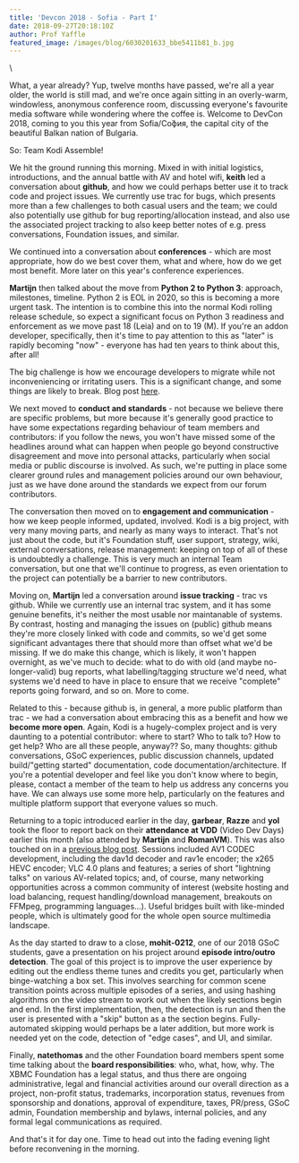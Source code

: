 ```yaml
---
title: 'Devcon 2018 - Sofia - Part I'
date: 2018-09-27T20:18:10Z
author: Prof Yaffle
featured_image: /images/blog/6030201633_bbe5411b81_b.jpg
---
```

\

 What, a year already? Yup, twelve months have passed, we're all a year older, the world is still mad, and we're once again sitting in an overly-warm, windowless, anonymous conference room, discussing everyone's favourite media software while wondering where the coffee is. Welcome to DevCon 2018, coming to you this year from Sofia/Со́фия, the capital city of the beautiful Balkan nation of Bulgaria.

 So: Team Kodi Assemble!

 We hit the ground running this morning. Mixed in with initial logistics, introductions, and the annual battle with AV and hotel wifi, **keith** led a conversation about **github**, and how we could perhaps better use it to track code and project issues. We currently use trac for bugs, which presents more than a few challenges to both casual users and the team; we could also potentially use github for bug reporting/allocation instead, and also use the associated project tracking to also keep better notes of e.g. press conversations, Foundation issues, and similar.

 We continued into a conversation about **conferences** - which are most appropriate, how do we best cover them, what and where, how do we get most benefit. More later on this year's conference experiences.

 **Martijn** then talked about the move from **Python 2 to Python 3**: approach, milestones, timeline. Python 2 is EOL in 2020, so this is becoming a more urgent task. The intention is to combine this into the normal Kodi rolling release schedule, so expect a significant focus on Python 3 readiness and enforcement as we move past 18 (Leia) and on to 19 (M). If you're an addon developer, specifically, then it's time to pay attention to this as "later" is rapidly becoming "now" - everyone has had ten years to think about this, after all!

 The big challenge is how we encourage developers to migrate while not inconveniencing or irritating users. This is a significant change, and some things are likely to break. Blog post [here](https://kodi.tv/article/attention-addon-developers-migration-python-3).

 We next moved to **conduct and standards** - not because we believe there are specific problems, but more because it's generally good practice to have some expectations regarding behaviour of team members and contributors: if you follow the news, you won't have missed some of the headlines around what can happen when people go beyond constructive disagreement and move into personal attacks, particularly when social media or public discourse is involved. As such, we're putting in place some clearer ground rules and management policies around our own behaviour, just as we have done around the standards we expect from our forum contributors.

 The conversation then moved on to **engagement and communication** - how we keep people informed, updated, involved. Kodi is a big project, with very many moving parts, and nearly as many ways to interact. That's not just about the code, but it's Foundation stuff, user support, strategy, wiki, external conversations, release management: keeping on top of all of these is undoubtedly a challenge. This is very much an internal Team conversation, but one that we'll continue to progress, as even orientation to the project can potentially be a barrier to new contributors.

 Moving on, **Martijn** led a conversation around **issue tracking** - trac vs github. While we currently use an internal trac system, and it has some genuine benefits, it's neither the most usable nor maintanable of systems. By contrast, hosting and managing the issues on (public) github means they're more closely linked with code and commits, so we'd get some significant advantages there that should more than offset what we'd be missing. If we do make this change, which is likely, it won't happen overnight, as we've much to decide: what to do with old (and maybe no-longer-valid) bug reports, what labelling/tagging structure we'd need, what systems we'd need to have in place to ensure that we receive "complete" reports going forward, and so on. More to come.

 Related to this - because github is, in general, a more public platform than trac - we had a conversation about embracing this as a benefit and how we **become more open**. Again, Kodi is a hugely-complex project and is very daunting to a potential contributor: where to start? Who to talk to? How to get help? Who are all these people, anyway?? So, many thoughts: github conversations, GSoC experiences, public discussion channels, updated build/"getting started" documentation, code documentation/architecture. If you're a potential developer and feel like you don't know where to begin, please, contact a member of the team to help us address any concerns you have. We can always use some more help, particularly on the features and multiple platform support that everyone values so much.

 Returning to a topic introduced earlier in the day, **garbear**, **Razze** and **yol** took the floor to report back on their **attendance at VDD** (Video Dev Days) earlier this month (also attended by **Martijn** and **RomanVM**). This was also touched on in a [previous blog post](https://kodi.tv/article/attending-vdd-2018-10th-videolan-developer-days). Sessions included AV1 CODEC development, including the dav1d decoder and rav1e encoder; the x265 HEVC encoder; VLC 4.0 plans and features; a series of short "lightning talks" on various AV-related topics; and, of course, many networking opportunities across a common community of interest (website hosting and load balancing, request handling/download management, breakouts on FFMpeg, programming languages...). Useful bridges built with like-minded people, which is ultimately good for the whole open source multimedia landscape.

 As the day started to draw to a close, **mohit-0212**, one of our 2018 GSoC students, gave a presentation on his project around **episode intro/outro detection**. The goal of this project is to improve the user experience by editing out the endless theme tunes and credits you get, particularly when binge-watching a box set. This involves searching for common scene transition points across multiple episodes of a series, and using hashing algorithms on the video stream to work out when the likely sections begin and end. In the first implementation, then, the detection is run and then the user is presented with a "skip" button as a the section begins. Fully-automated skipping would perhaps be a later addition, but more work is needed yet on the code, detection of "edge cases", and UI, and similar.

 Finally, **natethomas** and the other Foundation board members spent some time talking about the **board responsibilities**: who, what, how, why. The XBMC Foundation has a legal status, and thus there are ongoing administrative, legal and financial activities around our overall direction as a project, non-profit status, trademarks, incorporation status, revenues from sponsorship and donations, approval of expenditure, taxes, PR/press, GSoC admin, Foundation membership and bylaws, internal policies, and any formal legal communications as required.

 And that's it for day one. Time to head out into the fading evening light before reconvening in the morning.

 